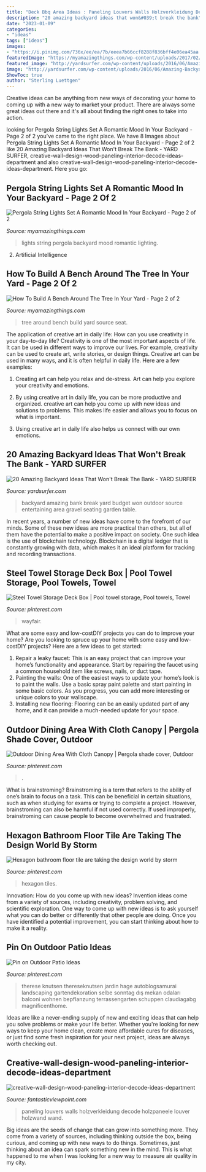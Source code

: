 ```yaml
---
title: "Deck Bbq Area Ideas : Paneling Louvers Walls Holzverkleidung Decode Holzpaneele Louver Holzwand Wand"
description: "20 amazing backyard ideas that won&#039;t break the bank"
date: "2023-01-09"
categories:
- "ideas"
tags: ["ideas"]
images:
- "https://i.pinimg.com/736x/ee/ea/7b/eeea7b66ccf8288f836bff4e06ea45aa.jpg"
featuredImage: "https://myamazingthings.com/wp-content/uploads/2017/02/seat-around-tree.jpg"
featured_image: "http://yardsurfer.com/wp-content/uploads/2016/06/Amazing-Backyard-Ideas-That-Wont-Break-The-Bank-1.jpg"
image: "http://yardsurfer.com/wp-content/uploads/2016/06/Amazing-Backyard-Ideas-That-Wont-Break-The-Bank-1.jpg"
ShowToc: true
author: "Sterling Luettgen"
---
```



Creative ideas can be anything from new ways of decorating your home to coming up with a new way to market your product. There are always some great ideas out there and it's all about finding the right ones to take into action.

	

		
looking for Pergola String Lights Set A Romantic Mood In Your Backyard - Page 2 of 2 you've came to the right place. We have 8 Images about Pergola String Lights Set A Romantic Mood In Your Backyard - Page 2 of 2 like 20 Amazing Backyard Ideas That Won&#039;t Break The Bank - YARD SURFER, creative-wall-design-wood-paneling-interior-decode-ideas-department and also creative-wall-design-wood-paneling-interior-decode-ideas-department. Here you go:
		
    
## Pergola String Lights Set A Romantic Mood In Your Backyard - Page 2 Of 2

<img loading=lazy src="http://myamazingthings.com/wp-content/uploads/2017/05/pergola-lighting-ideas-string-lights-1024x683.jpg" onerror="this.onerror=null;this.src='https://tse3.mm.bing.net/th?id=OIP.ILYdwJdlByyX6w5comvouQHaE8&amp;pid=15.1';" alt="Pergola String Lights Set A Romantic Mood In Your Backyard - Page 2 of 2">

_Source: myamazingthings.com_

>lights string pergola backyard mood romantic lighting. 

	

2. Artificial Intelligence 

    
## How To Build A Bench Around The Tree In Your Yard - Page 2 Of 2

<img loading=lazy src="https://myamazingthings.com/wp-content/uploads/2017/02/seat-around-tree.jpg" onerror="this.onerror=null;this.src='https://tse2.mm.bing.net/th?id=OIP.B60EBh4nO6QtxJxJx4cFBAHaFj&amp;pid=15.1';" alt="How To Build A Bench Around The Tree In Your Yard - Page 2 of 2">

_Source: myamazingthings.com_

>tree around bench build yard source seat. 

	

The application of creative art in daily life: How can you use creativity in your day-to-day life?
Creativity is one of the most important aspects of life. It can be used in different ways to improve our lives. For example, creativity can be used to create art, write stories, or design things. Creative art can be used in many ways, and it is often helpful in daily life. Here are a few examples: 
1) Creating art can help you relax and de-stress. Art can help you explore your creativity and emotions.

2) By using creative art in daily life, you can be more productive and organized. creative art can help you come up with new ideas and solutions to problems. This makes life easier and allows you to focus on what is important.

3) Using creative art in daily life also helps us connect with our own emotions.

    
## 20 Amazing Backyard Ideas That Won&#039;t Break The Bank - YARD SURFER

<img loading=lazy src="http://yardsurfer.com/wp-content/uploads/2016/06/Amazing-Backyard-Ideas-That-Wont-Break-The-Bank-1.jpg" onerror="this.onerror=null;this.src='https://tse4.mm.bing.net/th?id=OIP.ykwdCvI0TULunezTIQ2AWQHaI9&amp;pid=15.1';" alt="20 Amazing Backyard Ideas That Won&#039;t Break The Bank - YARD SURFER">

_Source: yardsurfer.com_

>backyard amazing bank break yard budget won outdoor source entertaining area gravel seating garden table. 

	

In recent years, a number of new ideas have come to the forefront of our minds. Some of these new ideas are more practical than others, but all of them have the potential to make a positive impact on society. One such idea is the use of blockchain technology. Blockchain is a digital ledger that is constantly growing with data, which makes it an ideal platform for tracking and recording transactions.

    
## Steel Towel Storage Deck Box | Pool Towel Storage, Pool Towels, Towel

<img loading=lazy src="https://i.pinimg.com/736x/34/17/35/3417354abff32085b0a07a8a0d05847c--towel-storage-patio-storage.jpg" onerror="this.onerror=null;this.src='https://tse3.mm.bing.net/th?id=OIP.OKB3UXL1KGXtihFqWi-VoAHaKm&amp;pid=15.1';" alt="Steel Towel Storage Deck Box | Pool towel storage, Pool towels, Towel">

_Source: pinterest.com_

>wayfair. 

	

What are some easy and low-costDIY projects you can do to improve your home?
Are you looking to spruce up your home with some easy and low-costDIY projects? Here are a few ideas to get started: 
1. Repair a leaky faucet: This is an easy project that can improve your home’s functionality and appearance. Start by repairing the faucet using a common household item like screws, nails, or duct tape. 
2. Painting the walls: One of the easiest ways to update your home’s look is to paint the walls. Use a basic spray paint palette and start painting in some basic colors. As you progress, you can add more interesting or unique colors to your wallscape. 
3. Installing new flooring: Flooring can be an easily updated part of any home, and it can provide a much-needed update for your space.

    
## Outdoor Dining Area With Cloth Canopy | Pergola Shade Cover, Outdoor

<img loading=lazy src="https://i.pinimg.com/736x/6e/61/b5/6e61b5c5928882d1248f484719f51be2--pergola-shade-deck-shade.jpg" onerror="this.onerror=null;this.src='https://tse2.mm.bing.net/th?id=OIP.wwf3Xwrd-k0Sof19QrJGpQHaJ4&amp;pid=15.1';" alt="Outdoor Dining Area With Cloth Canopy | Pergola shade cover, Outdoor">

_Source: pinterest.com_

>. 

	

What is brainstroming?
Brainstroming is a term that refers to the ability of one’s brain to focus on a task. This can be beneficial in certain situations, such as when studying for exams or trying to complete a project. However, brainstroming can also be harmful if not used correctly. If used improperly, brainstroming can cause people to become overwhelmed and frustrated.

    
## Hexagon Bathroom Floor Tile Are Taking The Design World By Storm

<img loading=lazy src="https://i.pinimg.com/736x/ee/ea/7b/eeea7b66ccf8288f836bff4e06ea45aa.jpg" onerror="this.onerror=null;this.src='https://tse3.mm.bing.net/th?id=OIP.7Wb29RL7yU4Hxr1L-4LvOQHaJ3&amp;pid=15.1';" alt="Hexagon bathroom floor tile are taking the design world by storm">

_Source: pinterest.com_

>hexagon tiles. 

	

Innovation: How do you come up with new ideas?
Invention ideas come from a variety of sources, including creativity, problem solving, and scientific exploration. One way to come up with new ideas is to ask yourself what you can do better or differently that other people are doing. Once you have identified a potential improvement, you can start thinking about how to make it a reality.

    
## Pin On Outdoor Patio Ideas

<img loading=lazy src="https://i.pinimg.com/736x/2b/f3/1e/2bf31e0cb14f1ca7a2d69c8bc6b211d3.jpg" onerror="this.onerror=null;this.src='https://tse1.mm.bing.net/th?id=OIP.1IQVPvmCflmALUrEjPVG1QHaLG&amp;pid=15.1';" alt="Pin on Outdoor Patio Ideas">

_Source: pinterest.com_

>therese knutsen thereseknutsen jardin hage autoblogsamurai landscaping gartendekoration selbe sonntag dış mekan odaları balconi wohnen bepflanzung terrassengarten schuppen claudiagabg magnificenthome. 

	

Ideas are like a never-ending supply of new and exciting ideas that can help you solve problems or make your life better. Whether you're looking for new ways to keep your home clean, create more affordable cures for diseases, or just find some fresh inspiration for your next project, ideas are always worth checking out.

    
## Creative-wall-design-wood-paneling-interior-decode-ideas-department

<img loading=lazy src="http://www.fantasticviewpoint.com/wp-content/uploads/2016/10/creative-wall-design-wood-paneling-interior-decode-ideas-department-store.jpg" onerror="this.onerror=null;this.src='https://tse2.mm.bing.net/th?id=OIP.cRZYDaXe-AOzTd76OIAJTQHaFt&amp;pid=15.1';" alt="creative-wall-design-wood-paneling-interior-decode-ideas-department">

_Source: fantasticviewpoint.com_

>paneling louvers walls holzverkleidung decode holzpaneele louver holzwand wand. 

	

Big ideas are the seeds of change that can grow into something more. They come from a variety of sources, including thinking outside the box, being curious, and coming up with new ways to do things. Sometimes, just thinking about an idea can spark something new in the mind. This is what happened to me when I was looking for a new way to measure air quality in my city.


